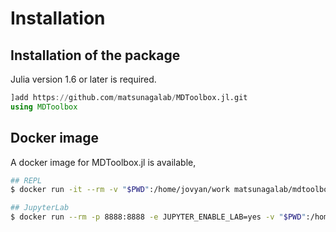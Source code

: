 # Installation

## Installation of the package

Julia version 1.6 or later is required.

```julia
]add https://github.com/matsunagalab/MDToolbox.jl.git
using MDToolbox
```

## Docker image

A docker image for MDToolbox.jl is available,

```bash
## REPL
$ docker run -it --rm -v "$PWD":/home/jovyan/work matsunagalab/mdtoolbox julia

## JupyterLab
$ docker run --rm -p 8888:8888 -e JUPYTER_ENABLE_LAB=yes -v "$PWD":/home/jovyan/work matsunagalab/mdtoolbox
```
